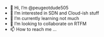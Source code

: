 - 👋 Hi, I’m @peugeotdude505
- 👀 I’m interested in SDN and Cloud-ish stuff
- 🌱 I’m currently learning not much
- 💞️ I’m looking to collaborate on RTFM 
- 📫 How to reach me ...

<!---
peugeotdude505/peugeotdude505 is a ✨ special ✨ repository because its `README.md` (this file) appears on your GitHub profile.
You can click the Preview link to take a look at your changes.
--->
